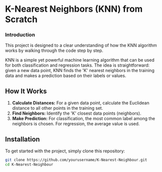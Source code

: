 # K-Nearest Neighbors (KNN) from Scratch

### Introduction

This project is designed to a clear understanding of how the KNN algorithm works by walking through the code step by step.

KNN is a simple yet powerful machine learning algorithm that can be used for both classification and regression tasks. The idea is straightforward: given a new data point, KNN finds the 'K' nearest neighbors in the training data and makes a prediction based on their labels or values.

## How It Works

1. **Calculate Distances:** For a given data point, calculate the Euclidean distance to all other points in the training set.
2. **Find Neighbors:** Identify the 'K' closest data points (neighbors).
3. **Make Prediction:** For classification, the most common label among the neighbors is chosen. For regression, the average value is used.

## Installation

To get started with the project, simply clone this repository:

```bash
git clone https://github.com/yourusername/K-Nearest-Neighbour.git
cd K-Nearest-Neighbour
```
